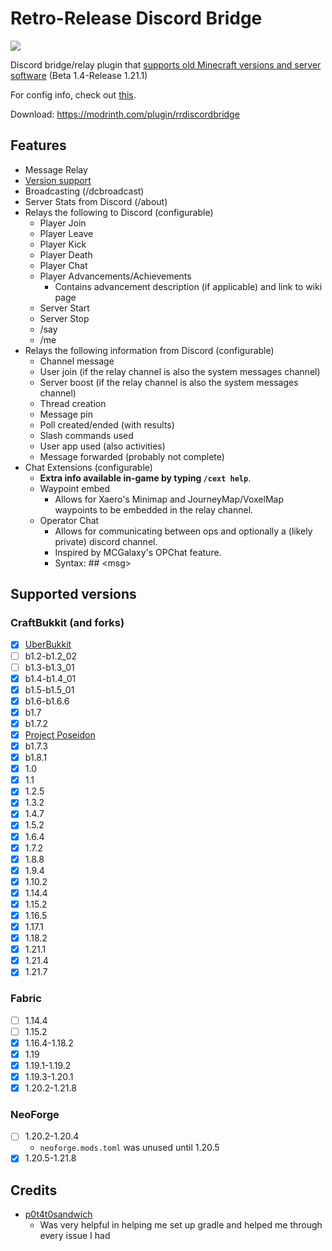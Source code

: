 # Retro-Release Discord Bridge
[![](https://dcbadge.limes.pink/api/server/k2wGKEaCRA)](https://discord.gg/k2wGKEaCRA)   

Discord bridge/relay plugin that [supports old Minecraft versions and server software](#tested-versions) (Beta 1.4-Release 1.21.1)

For config info, check out [this](https://github.com/DexrnZacAttack/RRDiscordBridge/wiki/Config).

Download: https://modrinth.com/plugin/rrdiscordbridge   

## Features
- Message Relay
- [Version support](#tested-versions)
- Broadcasting (/dcbroadcast)
- Server Stats from Discord (/about)
- Relays the following to Discord (configurable)
  - Player Join
  - Player Leave
  - Player Kick
  - Player Death
  - Player Chat
  - Player Advancements/Achievements
    - Contains advancement description (if applicable) and link to wiki page 
  - Server Start
  - Server Stop
  - /say
  - /me
- Relays the following information from Discord (configurable)
  - Channel message
  - User join (if the relay channel is also the system messages channel)
  - Server boost (if the relay channel is also the system messages channel)
  - Thread creation
  - Message pin
  - Poll created/ended (with results)
  - Slash commands used
  - User app used (also activities)
  - Message forwarded (probably not complete)
- Chat Extensions (configurable)
  - **Extra info available in-game by typing `/cext help`**.
  - Waypoint embed
    - Allows for Xaero's Minimap and JourneyMap/VoxelMap waypoints to be embedded in the relay channel.
  - Operator Chat
    - Allows for communicating between ops and optionally a (likely private) discord channel.
    - Inspired by MCGalaxy's OPChat feature.
    - Syntax: ## \<msg\>

## Supported versions
### CraftBukkit (and forks)
  - [X] [UberBukkit](https://github.com/Moresteck/uberbukkit)
  - [ ] b1.2-b1.2_02
  - [ ] b1.3-b1.3_01
  - [X] b1.4-b1.4_01
  - [X] b1.5-b1.5_01
  - [X] b1.6-b1.6.6
  - [X] b1.7
  - [X] b1.7.2
  - [X] [Project Poseidon](https://github.com/retromcorg/Project-Poseidon)
  - [X] b1.7.3 
  - [X] b1.8.1
  - [X] 1.0   
  - [X] 1.1
  - [X] 1.2.5
  - [X] 1.3.2
  - [X] 1.4.7
  - [X] 1.5.2
  - [X] 1.6.4
  - [X] 1.7.2
  - [X] 1.8.8
  - [X] 1.9.4
  - [X] 1.10.2
  - [X] 1.14.4
  - [X] 1.15.2
  - [X] 1.16.5
  - [X] 1.17.1
  - [X] 1.18.2
  - [X] 1.21.1
  - [X] 1.21.4
  - [X] 1.21.7
### Fabric
  - [ ] 1.14.4
  - [ ] 1.15.2
  - [X] 1.16.4-1.18.2
  - [X] 1.19
  - [X] 1.19.1-1.19.2
  - [X] 1.19.3-1.20.1
  - [X] 1.20.2-1.21.8
### NeoForge
  - [ ] 1.20.2-1.20.4
    - `neoforge.mods.toml` was unused until 1.20.5 
  - [X] 1.20.5-1.21.8
## Credits
- [p0t4t0sandwich](https://github.com/p0t4t0sandwich)
  - Was very helpful in helping me set up gradle and helped me through every issue I had 